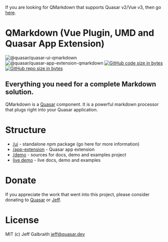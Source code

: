 If you are looking for QMarkdown that supports Quasar v2/Vue v3, then go [here](https://github.com/quasarframework/quasar-ui-qmarkdown/tree/next).

QMarkdown (Vue Plugin, UMD and Quasar App Extension)
===

![@quasar/quasar-ui-qmarkdown](https://img.shields.io/npm/v/@quasar/quasar-ui-qmarkdown.svg?label=@quasar/quasar-ui-qmarkdown)
![@quasar/quasar-app-extension-qmarkdown](https://img.shields.io/npm/v/@quasar/quasar-app-extension-qmarkdown.svg?label=@quasar/quasar-app-extension-qmarkdown)
[![GitHub code size in bytes](https://img.shields.io/github/languages/code-size/quasarframework/quasar-ui-qmarkdown.svg)]()
[![GitHub repo size in bytes](https://img.shields.io/github/repo-size/quasarframework/quasar-ui-qmarkdown.svg)]()

## Everything you need for a complete Markdown solution.

QMarkdown is a [Quasar](https://quasar.dev) component. It is a powerful markdown processor that plugs right into your Quasar application.

# Structure
* [/ui](ui) - standalone npm package (go here for more information)
* [/app-extension](app-extension) - Quasar app extension
* [/demo](demo) - sources for docs, demo and examples project
* [live demo](https://quasarframework.github.io/quasar-ui-qmarkdown/docs) - live docs, demo and examples

# Donate
If you appreciate the work that went into this project, please consider donating to [Quasar](https://donate.quasar.dev) or [Jeff](https://github.com/sponsors/hawkeye64).

# License
MIT (c) Jeff Galbraith <jeff@quasar.dev>
